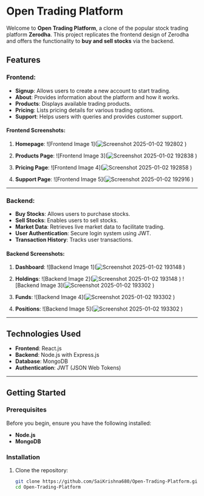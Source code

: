 # Open Trading Platform

Welcome to **Open Trading Platform**, a clone of the popular stock trading platform **Zerodha**. This project replicates the frontend design of Zerodha and offers the functionality to **buy and sell stocks** via the backend.

## Features

### Frontend:

- **Signup**: Allows users to create a new account to start trading.
- **About**: Provides information about the platform and how it works.
- **Products**: Displays available trading products.
- **Pricing**: Lists pricing details for various trading options.
- **Support**: Helps users with queries and provides customer support.

#### Frontend Screenshots:

1. **Homepage**:
   ![Frontend Image 1](![Screenshot 2025-01-02 192802](https://github.com/user-attachments/assets/a8a875e3-ab30-46f7-a414-5929595f47e2)
)
2. **Products Page**:
   ![Frontend Image 3](![Screenshot 2025-01-02 192838](https://github.com/user-attachments/assets/7f1ecb0b-8b1e-4118-b906-56e2ac97dc55)
)

3. **Pricing Page**:
   ![Frontend Image 4](![Screenshot 2025-01-02 192858](https://github.com/user-attachments/assets/fd26565a-3347-4a13-9046-1c6967c56165)
)

4. **Support Page**:
   ![Frontend Image 5](![Screenshot 2025-01-02 192916](https://github.com/user-attachments/assets/c97b10df-a23e-4fd1-a95c-56abfa2b2db7)
)

---

### Backend:

- **Buy Stocks**: Allows users to purchase stocks.
- **Sell Stocks**: Enables users to sell stocks.
- **Market Data**: Retrieves live market data to facilitate trading.
- **User Authentication**: Secure login system using JWT.
- **Transaction History**: Tracks user transactions.

#### Backend Screenshots:

1. **Dashboard**:
   ![Backend Image 1](![Screenshot 2025-01-02 193148](https://github.com/user-attachments/assets/fd4033e4-fb6e-47e4-be99-c6ee2eee6a3d)
)

2. **Holdings**:
   ![Backend Image 2](![Screenshot 2025-01-02 193148](https://github.com/user-attachments/assets/d24d87c0-98e1-477c-b474-8aae5efec37a)
)
   ![Backend Image 3](![Screenshot 2025-01-02 193302](https://github.com/user-attachments/assets/bdc7a606-7c73-4762-821f-6efb7eba5141)
)

4. **Funds**:
   ![Backend Image 4](![Screenshot 2025-01-02 193302](https://github.com/user-attachments/assets/416aee65-a86f-47ca-ac07-160b2cf75b27)
)

5. **Positions**:
   ![Backend Image 5](![Screenshot 2025-01-02 193302](https://github.com/user-attachments/assets/913d49f0-9565-404c-a7d4-428d379f4ed6)
)

---

## Technologies Used

- **Frontend**: React.js
- **Backend**: Node.js with Express.js
- **Database**: MongoDB
- **Authentication**: JWT (JSON Web Tokens)

---

## Getting Started

### Prerequisites

Before you begin, ensure you have the following installed:

- **Node.js**
- **MongoDB**

### Installation

1. Clone the repository:
   ```bash
   git clone https://github.com/SaiKrishna680/Open-Trading-Platform.git
   cd Open-Trading-Platform
